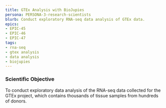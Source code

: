 ```yaml
---
title: GTEx Analysis with BioJupies
persona: PERSONA-3-research-scientists
blurb: Conduct exploratory RNA-seq data analysis of GTEx data.
epics:
- EPIC-45
- EPIC-46
- EPIC-47
tags:
- rna-seq
- gtex analysis
- data analysis
- biojupies
---
```

### Scientific Objective

To conduct exploratory data analysis of the RNA-seq data collected for the GTEx project, which contains thousands of tissue samples from hundreds of donors.